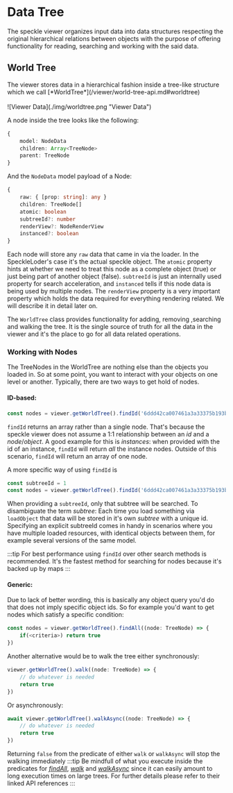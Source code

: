 # Data Tree
The speckle viewer organizes input data into data structures respecting the original hierarchical relations between objects with the purpose of offering functionality for reading, searching and working with the said data.
<h2>World Tree</h2>
The viewer stores data in a hierarchical fashion inside a tree-like structure which we call [*WorldTree*](/viewer/world-tree-api.md#worldtree)
<br>
<br>
![Viewer Data](./img/worldtree.png "Viewer Data")

A node inside the tree looks like the following:
```typescript
{
    model: NodeData
    children: Array<TreeNode>
    parent: TreeNode
}
```
And the `NodeData` model payload of a Node:
```typescript
{
    raw: { [prop: string]: any }
    children: TreeNode[]
    atomic: boolean
    subtreeId?: number
    renderView?: NodeRenderView
    instanced?: boolean
}
```
Each node will store any `raw` data that came in via the loader. In the SpeckleLoder's case it's the actual speckle object. The `atomic` property hints at whether we need to treat this node as a complete object (true) or just being part of another object (false). `subtreeId` is just an internally used property for search acceleration, and `instanced` tells if this node data is being used by multiple nodes. The `renderView` property is a very important property which holds the data required for everything rendering related. We will describe it in detail later on.

The `WorldTree` class provides functionality for adding, removing ,searching and walking the tree. It is the single source of truth for all the data in the viewer and it's the place to go for all data related operations.

### Working with Nodes
The TreeNodes in the WorldTree are nothing else than the objects you loaded in. So at some point, you want to interact with your objects on one level or another. Typically, there are two ways to get hold of nodes.

#### ID-based:
```ts
const nodes = viewer.getWorldTree().findId('6ddd42ca007461a3a33375b193bdf9b0')
```
`findId` returns an array rather than a single node. That's because the speckle viewer does not assume a 1:1 relationship between an *id* and a *node*/*object*. A good example for this is *instances*: when provided with the id of an instance, `findId` will return *all* the instance nodes. Outside of this scenario, `findId` will return an array of one node.

A more specific way of using `findId` is 
```ts
const subtreeId = 1
const nodes = viewer.getWorldTree().findId('6ddd42ca007461a3a33375b193bdf9b0', subtreeId)
```
When providing a `subtreeId`, only that subtree will be searched. To disambiguate the term *subtree*: Each time you load something via `loadObject` that data will be stored in it's own *subtree* with a unique id. Specifying an explicit subtreeId comes in handy in scenarios where you have multiple loaded resources, with identical objects between them, for example several versions of the same model. 

:::tip
For best performance using `findId` over other search methods is recommended. It's the fastest method for searching for nodes because it's backed up by maps
:::

#### Generic:
Due to lack of better wording, this is basically any object query you'd do that does not imply specific object ids. So for example you'd want to get nodes which satisfy a specific condition:
```ts
const nodes = viewer.getWorldTree().findAll((node: TreeNode) => {
    if(<criteria>) return true
})
```
Another alternative would be to walk the tree either synchronously:
```ts
viewer.getWorldTree().walk((node: TreeNode) => {
    // do whatever is needed
    return true
})
```
Or asynchronously:
```ts
await viewer.getWorldTree().walkAsync((node: TreeNode) => {
    // do whatever is needed
    return true
})
```
Returning `false` from the predicate of either `walk` or `walkAsync` will stop the walking immediately
:::tip
Be mindfull of what you execute inside the predicates for [*findAll*](/viewer/world-tree-api.md#findall), [*walk*](/viewer/world-tree-api.md#walk) and [*walkAsync*](/viewer/world-tree-api.md#walkasync) since it can easily amount to long execution times on large trees. For further details please refer to their  linked API references
:::

